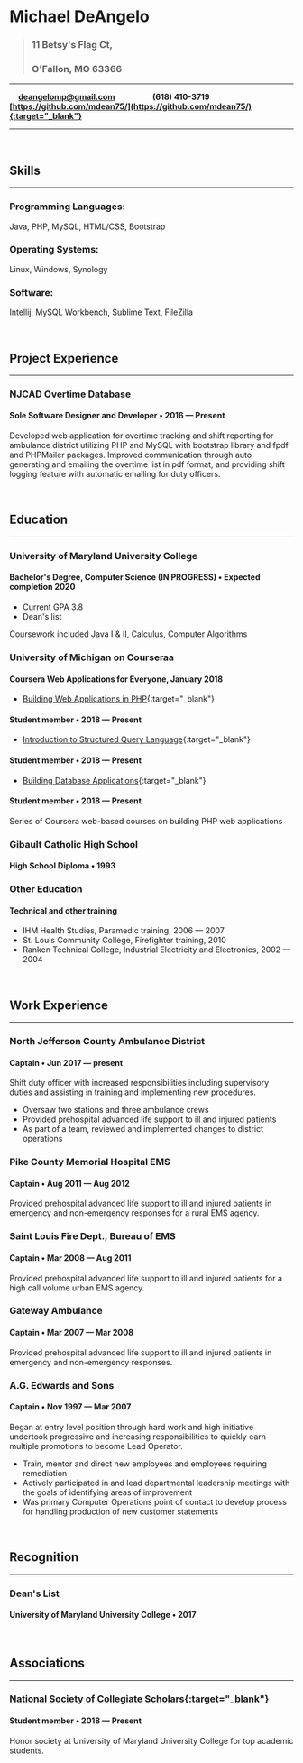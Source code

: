 # Michael DeAngelo
>### 11 Betsy's Flag Ct,
>### O'Fallon, MO  63366

***
&nbsp; &nbsp; **[deangelomp@gmail.com](mailto:deangelomp@gmail.com)** &nbsp; &nbsp; &nbsp; &nbsp; &nbsp; &nbsp; &nbsp; &nbsp; **(618) 410-3719** &nbsp; &nbsp; &nbsp; &nbsp; &nbsp;  &nbsp; &nbsp; &nbsp; **[https://github.com/mdean75/](https://github.com/mdean75/){:target="_blank"}** &nbsp; &nbsp; &nbsp;

***

&nbsp;
## Skills
***

### Programming Languages:
  Java, PHP, MySQL, HTML/CSS, Bootstrap

### Operating Systems:
  Linux, Windows, Synology

### Software:
  Intellij, MySQL Workbench, Sublime Text, FileZilla

    
&nbsp;
## Project Experience
***

### NJCAD Overtime Database
#### Sole Software Designer and Developer &bull; 2016 &mdash; Present
Developed web application for overtime tracking and shift reporting for ambulance district utilizing PHP and MySQL with bootstrap library and fpdf and PHPMailer packages. Improved communication through auto generating and emailing the overtime list in pdf format, and providing shift logging feature with automatic emailing for duty officers.

&nbsp;
## Education
***

### University of Maryland University College
#### Bachelor's Degree, Computer Science (IN PROGRESS) &bull; Expected completion 2020
 * Current GPA 3.8
 * Dean's list

Coursework included Java I & II, Calculus, Computer Algorithms

### University of Michigan on Courseraa
#### Coursera Web Applications for Everyone, January 2018
 * [Building Web Applications in PHP](https://www.coursera.org/account/accomplishments/certificate/XFL529WXZLZB){:target="_blank"}
#### Student member &bull; 2018 &mdash; Present
 * [Introduction to Structured Query Language](https://www.coursera.org/account/accomplishments/certificate/L9ZB2LVPAUTZ){:target="_blank"}
#### Student member &bull; 2018 &mdash; Present
 * [Building Database Applications](https://www.coursera.org/account/accomplishments/certificate/23EZCTPQXWBL){:target="_blank"}
#### Student member &bull; 2018 &mdash; Present

Series of Coursera web-based courses on building PHP web applications

### Gibault Catholic High School
#### High School Diploma &bull; 1993

### Other Education
#### Technical and other training
 * IHM Health Studies, Paramedic training, 2006 &mdash; 2007
 * St. Louis Community College, Firefighter training, 2010
 * Ranken Technical College, Industrial Electricity and Electronics, 2002 &mdash; 2004

&nbsp;
## Work Experience
***

### North Jefferson County Ambulance District
#### Captain &bull; Jun 2017 &mdash; present
Shift duty officer with increased responsibilities including supervisory duties and assisting in training and implementing new procedures.
 * Oversaw two stations and three ambulance crews
 * Provided prehospital advanced life support to ill and injured patients
 * As part of a team, reviewed and implemented changes to district operations

### Pike County Memorial Hospital EMS
#### Captain &bull; Aug 2011 &mdash; Aug 2012
Provided prehospital advanced life support to ill and injured patients in emergency and non-emergency responses for a rural EMS agency.

### Saint Louis Fire Dept., Bureau of EMS
#### Captain &bull; Mar 2008 &mdash; Aug 2011
Provided prehospital advanced life support to ill and injured patients for a high call volume urban EMS agency.

### Gateway Ambulance
#### Captain &bull; Mar 2007 &mdash; Mar 2008
Provided prehospital advanced life support to ill and injured patients in emergency and non-emergency responses.

### A.G. Edwards and Sons
#### Captain &bull; Nov 1997 &mdash; Mar 2007
Began at entry level position through hard work and high initiative undertook progressive and increasing responsibilities to quickly earn multiple promotions to become Lead Operator.
 * Train, mentor and direct new employees and employees requiring remediation
 * Actively participated in and lead departmental leadership meetings with the goals of identifying areas of improvement
 * Was primary Computer Operations point of contact to develop process for handling production of new customer statements


&nbsp;
## Recognition
***

### Dean's List
#### University of Maryland University College &bull; 2017

&nbsp;
## Associations
***

### [National Society of Collegiate Scholars](http://www.nscs.org/){:target="_blank"}
#### Student member &bull; 2018 &mdash; Present
Honor society at University of Maryland University College for top academic students.
